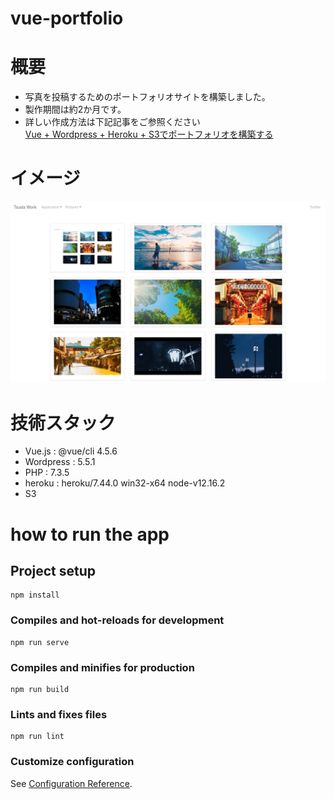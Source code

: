# vue-portfolio

# 概要
- 写真を投稿するためのポートフォリオサイトを構築しました。
- 製作期間は約2か月です。
- 詳しい作成方法は下記記事をご参照ください  
[Vue + Wordpress + Heroku + S3でポートフォリオを構築する](https://qiita.com/kyabetsuda/items/d339bbbaebcc8d9a91f0)

# イメージ
![image](image/image1.JPG)

# 技術スタック
- Vue.js : @vue/cli 4.5.6
- Wordpress : 5.5.1
- PHP : 7.3.5
- heroku : heroku/7.44.0 win32-x64 node-v12.16.2
- S3


# how to run the app

## Project setup
```
npm install
```

### Compiles and hot-reloads for development
```
npm run serve
```

### Compiles and minifies for production
```
npm run build
```

### Lints and fixes files
```
npm run lint
```

### Customize configuration
See [Configuration Reference](https://cli.vuejs.org/config/).
